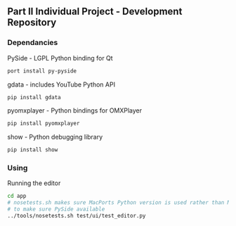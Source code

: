## Part II Individual Project - Development Repository

### Dependancies

PySide - LGPL Python binding for Qt

```sh
port install py-pyside
```

gdata - includes YouTube Python API

```sh
pip install gdata
```

pyomxplayer - Python bindings for OMXPlayer

```sh
pip install pyomxplayer
```

show - Python debugging library

```sh
pip install show
```

### Using

Running the editor

```sh
cd app
# nosetests.sh makes sure MacPorts Python version is used rather than Mac version
# to make sure PySide available
../tools/nosetests.sh test/ui/test_editor.py
```
